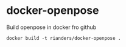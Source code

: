 # docker-openpose


Build openpose in docker fro github

`docker build -t rianders/docker-openpose .`


